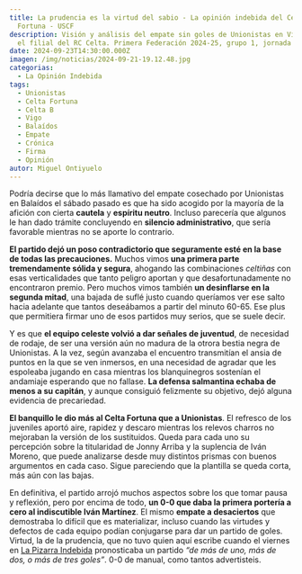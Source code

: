 ```yaml
---
title: La prudencia es la virtud del sabio - La opinión indebida del Celta
  Fortuna - USCF
description: Visión y análisis del empate sin goles de Unionistas en Vigo frente
  el filial del RC Celta. Primera Federación 2024-25, grupo 1, jornada 5
date: 2024-09-23T14:30:00.000Z
imagen: /img/noticias/2024-09-21-19.12.48.jpg
categorias:
  - La Opinión Indebida
tags:
  - Unionistas
  - Celta Fortuna
  - Celta B
  - Vigo
  - Balaídos
  - Empate
  - Crónica
  - Firma
  - Opinión
autor: Miguel Ontiyuelo
---
```

Podría decirse que lo más llamativo del empate cosechado por Unionistas en Balaídos el sábado pasado es que ha sido acogido por la mayoría de la afición con cierta **cautela** y **espíritu neutro**. Incluso parecería que algunos le han dado trámite concluyendo en **silencio administrativo**, que sería favorable mientras no se aporte lo contrario.

**El partido dejó un poso contradictorio que seguramente esté en la base de todas las precauciones.** Muchos vimos **una primera parte tremendamente sólida y segura**, ahogando las combinaciones *celtiñas* con esas verticalidades que tanto peligro aportan y que desafortunadamente no encontraron premio. Pero muchos vimos también **un desinflarse en la segunda mitad**, una bajada de suflé justo cuando queríamos ver ese salto hacia adelante que tantos deseábamos a partir del minuto 60-65. Ese plus que permitiera firmar uno de esos partidos muy serios, que se suele decir.

Y es que **el equipo celeste volvió a dar señales de juventud**, de necesidad de rodaje, de ser una versión aún no madura de la otrora bestia negra de Unionistas. A la vez, según avanzaba el encuentro transmitían el ansia de puntos en la que se ven inmersos, en una necesidad de agradar que les espoleaba jugando en casa mientras los blanquinegros sostenían el andamiaje esperando que no fallase. **La defensa salmantina echaba de menos a su capitán**, y aunque consiguió felizmente su objetivo, dejó alguna evidencia de precariedad.

**El banquillo le dio más al Celta Fortuna que a Unionistas**. El refresco de los juveniles aportó aire, rapidez y descaro mientras los relevos charros no mejoraban la versión de los sustituidos. Queda para cada uno su percepción sobre la titularidad de Jonny Arriba y la suplencia de Iván Moreno, que puede analizarse desde muy distintos prismas con buenos argumentos en cada caso. Sigue pareciendo que la plantilla se queda corta, más aún con las bajas.

En definitiva, el partido arrojó muchos aspectos sobre los que tomar pausa y reflexión, pero por encima de todo, **un 0-0 que daba la primera portería a cero al indiscutible Iván Martínez**. El mismo **empate a desaciertos** que demostraba lo difícil que es materializar, incluso cuando las virtudes y defectos de cada equipo podían conjugarse para dar un partido de goles. Virtud, la de la prudencia, que no tuvo quien aquí escribe cuando el viernes en [La Pizarra Indebida](https://www.youtube.com/watch?v=4pIYpkQCw7M&t=4s) pronosticaba un partido *“de más de uno, más de dos, o más de tres goles”*. 0-0 de manual, como tantos advertisteis.
